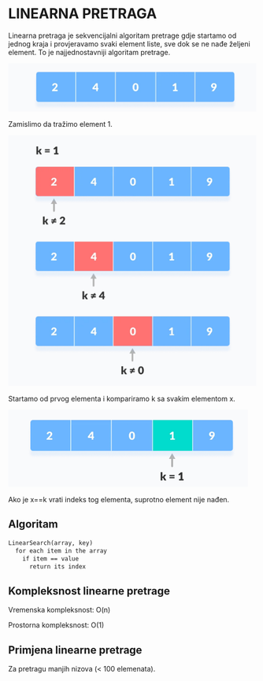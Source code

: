 # LINEARNA PRETRAGA

Linearna pretraga je sekvencijalni algoritam pretrage gdje startamo od jednog kraja i provjeravamo svaki element liste, sve dok se ne nađe željeni element. To je najjednostavniji algoritam pretrage.

<img src="images/linear1.png">

Zamislimo da tražimo element 1.

<img src="images/linear2.png">

Startamo od prvog elementa i kompariramo k sa svakim elementom x.

<img src="images/linear3.png">

Ako je x==k vrati indeks tog elementa, suprotno element nije nađen.

## Algoritam

```
LinearSearch(array, key)
  for each item in the array
    if item == value
      return its index
```

## Kompleksnost linearne pretrage

Vremenska kompleksnost: O(n)

Prostorna kompleksnost: O(1)

## Primjena linearne pretrage

Za pretragu manjih nizova (< 100 elemenata).